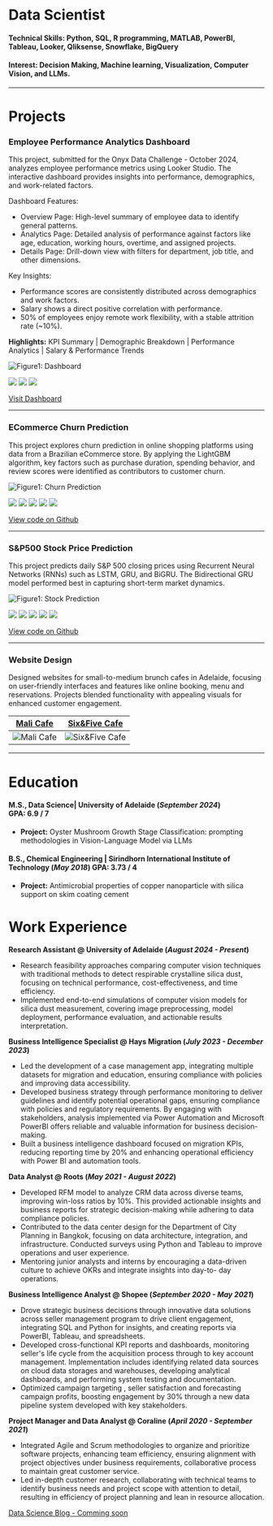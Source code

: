 # Data Scientist

#### Technical Skills: Python, SQL, R programming, MATLAB, PowerBI, Tableau, Looker, Qliksense, Snowflake, BigQuery
#### Interest: Decision Making, Machine learning, Visualization, Computer Vision, and LLMs.

-----

# Projects

### Employee Performance Analytics Dashboard
This project, submitted for the Onyx Data Challenge - October 2024, analyzes employee performance metrics using Looker Studio. The interactive dashboard provides insights into performance, demographics, and work-related factors.

Dashboard Features:

- Overview Page: High-level summary of employee data to identify general patterns.
- Analytics Page: Detailed analysis of performance against factors like age, education, working hours, overtime, and assigned projects.
- Details Page: Drill-down view with filters for department, job title, and other dimensions.

Key Insights:
- Performance scores are consistently distributed across demographics and work factors.
- Salary shows a direct positive correlation with performance.
- 50% of employees enjoy remote work flexibility, with a stable attrition rate (~10%).
  
**Highlights:** KPI Summary | Demographic Breakdown | Performance Analytics | Salary & Performance Trends

![Figure1: Dashboard](/assets/img/Looker_dashboard.png) 

[![](https://img.shields.io/badge/Python-white?logo=Python)](#) [![](https://img.shields.io/badge/Looker-white?logo=Looker)](#) [![](https://img.shields.io/badge/Overleaf-white?logo=Overleaf)](#)

[Visit Dashboard](https://lookerstudio.google.com/u/0/reporting/10288174-8291-4523-ac3a-74ee9efe5b71/page/K4kEE)

-----

### ECommerce Churn Prediction

This project explores churn prediction in online shopping platforms using data from a Brazilian eCommerce store. By applying the LightGBM algorithm, key factors such as purchase duration, spending behavior, and review scores were identified as contributors to customer churn. 

![Figure1: Churn Prediction](/assets/img/Churn_Fig1.png) 

[![](https://img.shields.io/badge/R-white?logo=R)](#) [![](https://img.shields.io/badge/Plotly-white?logo=Plotly)](#) [![](https://img.shields.io/badge/Tidyverse-white?logo=Tidyverse)](#) [![](https://img.shields.io/badge/Tidymodels-white?logo=Tidymodels)](#) [![](https://img.shields.io/badge/Overleaf-white?logo=Overleaf)](#)

[View code on Github](https://github.com/possakorn/DataScience-AcademicMaterial/tree/main/05_BigDataProject)

-----

### S&P500 Stock Price Prediction

This project predicts daily S&P 500 closing prices using Recurrent Neural Networks (RNNs) such as LSTM, GRU, and BiGRU. The Bidirectional GRU model performed best in capturing short-term market dynamics.

![Figure1: Stock Prediction](/assets/img/Stock_Fig6.png) 

[![](https://img.shields.io/badge/Python-white?logo=Python)](#) [![](https://img.shields.io/badge/Jupyter-white?logo=Jupyter)](#) [![](https://img.shields.io/badge/PyTorch-white?logo=pytorch)](#) [![](https://img.shields.io/badge/HuggingFace_Transformers-white?logo=huggingface)](#) [![](https://img.shields.io/badge/Overleaf-white?logo=Overleaf)](#)

[View code on Github](https://github.com/possakorn/DataScience-AcademicMaterial/blob/main/06_Deeplearning/DeepLearning_StockPricePrediction_RNN.pdf)

-----

### Website Design

Designed websites for small-to-medium brunch cafes in Adelaide, focusing on user-friendly interfaces and features like online booking, menu and reservations. Projects blended functionality with appealing visuals for enhanced customer engagement.

[Mali Cafe](https://www.malicafe.com.au/)           |  [Six&Five Cafe](https://www.sixandfivecafe.com.au/)
:-------------------------:|:-------------------------:
![Mali Cafe](/assets/img/websiteprofile_malicafe.png)  |   ![Six&Five Cafe](/assets/img/websiteprofile_sixandfivecafe.png) 


-----

# Education
							       		
#### M.S., Data Science| University of Adelaide (_September 2024_) <br> GPA: 6.9 / 7
- **Project:** Oyster Mushroom Growth Stage Classification: prompting methodologies in Vision-Language Model via LLMs
#### B.S., Chemical Engineering | Sirindhorn International Institute of Technology (_May 2018_) GPA: 3.73 / 4
- **Project:** Antimicrobial properties of copper nanoparticle with silica support on skim coating cement

# Work Experience
**Research Assistant @ University of Adelaide (_August 2024 - Present_)**
- Research feasibility approaches comparing computer vision techniques with traditional methods to detect respirable crystalline silica dust, focusing on technical performance, cost-effectiveness, and time efficiency.
- Implemented end-to-end simulations of computer vision models for silica dust measurement, covering image preprocessing, model deployment, performance evaluation, and actionable results interpretation.

**Business Intelligence Specialist @ Hays Migration (_July 2023 - December 2023_)**
- Led the development of a case management app, integrating multiple datasets for migration and education, ensuring compliance with policies and improving data accessibility.
- Developed business strategy through performance monitoring to deliver guidelines and identify potential operational gaps, ensuring compliance with policies and regulatory requirements. By engaging with stakeholders, analysis implemented via Power Automation and Microsoft PowerBI offers reliable and valuable information for business decision-making.
- Built a business intelligence dashboard focused on migration KPIs, reducing reporting time by 20% and enhancing operational efficiency with Power BI and automation tools.

**Data Analyst @ Roots (_May 2021 - August 2022_)**
- Developed RFM model to analyze CRM data across diverse teams, improving win-loss ratios by 10%. This provided actionable insights and business reports for strategic decision-making while adhering to data compliance policies.
- Contributed to the data center design for the Department of City Planning in Bangkok, focusing on data architecture, integration, and infrastructure. Conducted surveys using Python and Tableau to improve operations and user experience.
- Mentoring junior analysts and interns by encouraging a data-driven culture to achieve OKRs and integrate insights into day-to- day operations.

**Business Intelligence Analyst @ Shopee (_September 2020 - May 2021_)**
- Drove strategic business decisions through innovative data solutions across seller management program to drive client engagement, integrating SQL and Python for insights, and creating reports via PowerBI, Tableau, and spreadsheets.
- Developed cross-functional KPI reports and dashboards, monitoring seller's life cycle from the acquisition process through to key account management. Implementation includes identifying related data sources on cloud data storages and warehouses, developing analytical dashboards, and performing system testing and documentation.
- Optimized campaign targeting , seller satisfaction and forecasting campaign profits, boosting engagement by 30% through a new data pipeline system developed with key stakeholders.

**Project Manager and Data Analyst @ Coraline (_April 2020 - September 2021_)**
- Integrated Agile and Scrum methodologies to organize and prioritize software projects, enhancing team efficiency, ensuring alignment with project objectives under business requirements, collaborative process to maintain great customer service.
- Led in-depth customer research, collaborating with technical teams to identify business needs and project scope with attention to detail, resulting in efficiency of project planning and lean in resource allocation.


<!-- ## Publications
1. Talebi S., Lary D.J., Wijeratne L. OH., and Lary, T. Modeling Autonomic Pupillary Responses from External Stimuli Using Machine Learning (2019). DOI: 10.26717/BJSTR.2019.20.003446 -->

[Data Science Blog - Comming soon](https://medium.com)
